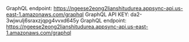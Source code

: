 GraphQL endpoint: https://ngeese2eong2lianshitudurea.appsync-api.us-east-1.amazonaws.com/graphql
GraphQL API KEY: da2-3wjwulj6sraxzjqpg4vvxd645y
GraphQL endpoint: https://ngeese2eong2lianshitudurea.appsync-api.us-east-1.amazonaws.com/graphql

